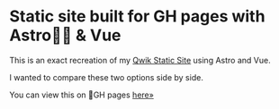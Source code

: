# Static site built for GH pages with Astro👩‍🚀 & Vue

This is an exact recreation of my [Qwik Static Site](https://github.com/MarmadileManteater/QwikStaticSite) using Astro and Vue.

I wanted to compare these two options side by side.

You can view this on 🚀GH pages [here&raquo;](https://marmadilemanteater.github.io/astro/)
